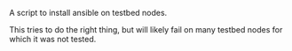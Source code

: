 A script to install ansible on testbed nodes.

This tries to do the right thing, but will likely fail on many testbed nodes for which it was not tested.

